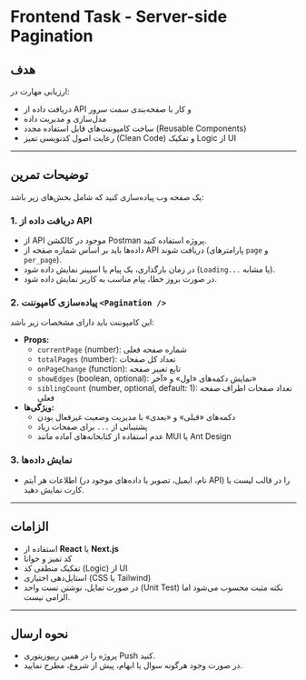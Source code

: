 # Frontend Task - Server-side Pagination

## هدف
ارزیابی مهارت در:
- دریافت داده از API و کار با صفحه‌بندی سمت سرور
- مدل‌سازی و مدیریت داده
- ساخت کامپوننت‌های قابل استفاده مجدد (Reusable Components)
- رعایت اصول کدنویسی تمیز (Clean Code) و تفکیک Logic از UI

---

## توضیحات تمرین
یک صفحه وب پیاده‌سازی کنید که شامل بخش‌های زیر باشد:

### 1. دریافت داده از API
- از API موجود در کالکشن Postman پروژه استفاده کنید.
- داده‌ها باید بر اساس شماره صفحه از API دریافت شوند (پارامترهای `page` و `per_page`).
- در زمان بارگذاری، یک پیام یا اسپینر نمایش داده شود (`Loading...` یا مشابه).
- در صورت بروز خطا، پیام مناسب به کاربر نمایش داده شود.

### 2. پیاده‌سازی کامپوننت `<Pagination />`
این کامپوننت باید دارای مشخصات زیر باشد:
- **Props:**
    - `currentPage` (number): شماره صفحه فعلی
    - `totalPages` (number): تعداد کل صفحات
    - `onPageChange` (function): تابع تغییر صفحه
    - `showEdges` (boolean, optional): نمایش دکمه‌های «اول» و «آخر»
    - `siblingCount` (number, optional, default: 1): تعداد صفحات اطراف صفحه فعلی
- **ویژگی‌ها:**
    - دکمه‌های «قبلی» و «بعدی» با مدیریت وضعیت غیرفعال بودن
    - پشتیبانی از `...` برای صفحات زیاد
    - عدم استفاده از کتابخانه‌های آماده مانند MUI یا Ant Design

### 3. نمایش داده‌ها
- اطلاعات هر آیتم (نام، ایمیل، تصویر یا داده‌های موجود در API) را در قالب لیست یا کارت نمایش دهید.

---

## الزامات
- استفاده از **React** یا **Next.js**
- کد تمیز و خوانا
- تفکیک منطقی کد (Logic) از UI
- استایل‌دهی اختیاری (CSS یا Tailwind)
- در صورت تمایل، نوشتن تست واحد (Unit Test) نکته مثبت محسوب می‌شود اما الزامی نیست.

---

## نحوه ارسال
- پروژه را در همین ریپوزیتوری Push کنید.
- در صورت وجود هرگونه سوال یا ابهام، پیش از شروع، مطرح نمایید.
